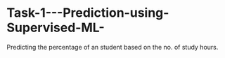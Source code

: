 # Task-1---Prediction-using-Supervised-ML-
Predicting the percentage of an student based on the no. of study hours.
